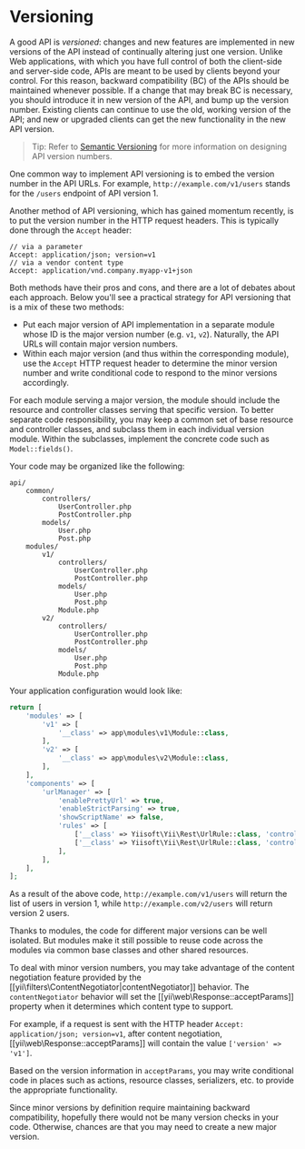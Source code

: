 Versioning
==========

A good API is *versioned*: changes and new features are implemented in new versions of the API instead of continually altering just one version. Unlike Web applications, with which you have full control of both the client-side and server-side
code, APIs are meant to be used by clients beyond your control. For this reason, backward
compatibility (BC) of the APIs should be maintained whenever possible. If a change that may break BC is necessary, you should introduce it in new version of the API, and bump up the version number. Existing clients can continue to use the old, working version of the API; and new or upgraded clients can get the new functionality in the new API version. 

> Tip: Refer to [Semantic Versioning](http://semver.org/)
for more information on designing API version numbers.

One common way to implement API versioning is to embed the version number in the API URLs.
For example, `http://example.com/v1/users` stands for the `/users` endpoint of API version 1. 

Another method of API versioning,
which has gained momentum recently, is to put the version number in the HTTP request headers. This is typically done through the `Accept` header:

```
// via a parameter
Accept: application/json; version=v1
// via a vendor content type
Accept: application/vnd.company.myapp-v1+json
```

Both methods have their pros and cons, and there are a lot of debates about each approach. Below you'll see a practical strategy
for API versioning that is a mix of these two methods:

* Put each major version of API implementation in a separate module whose ID is the major version number (e.g. `v1`, `v2`).
  Naturally, the API URLs will contain major version numbers.
* Within each major version (and thus within the corresponding module), use the `Accept` HTTP request header
  to determine the minor version number and write conditional code to respond to the minor versions accordingly.

For each module serving a major version, the module should include the resource and controller classes
serving that specific version. To better separate code responsibility, you may keep a common set of
base resource and controller classes, and subclass them in each individual version module. Within the subclasses,
implement the concrete code such as `Model::fields()`.

Your code may be organized like the following:

```
api/
    common/
        controllers/
            UserController.php
            PostController.php
        models/
            User.php
            Post.php
    modules/
        v1/
            controllers/
                UserController.php
                PostController.php
            models/
                User.php
                Post.php
            Module.php
        v2/
            controllers/
                UserController.php
                PostController.php
            models/
                User.php
                Post.php
            Module.php
```

Your application configuration would look like:

```php
return [
    'modules' => [
        'v1' => [
            '__class' => app\modules\v1\Module::class,
        ],
        'v2' => [
            '__class' => app\modules\v2\Module::class,
        ],
    ],
    'components' => [
        'urlManager' => [
            'enablePrettyUrl' => true,
            'enableStrictParsing' => true,
            'showScriptName' => false,
            'rules' => [
                ['__class' => Yiisoft\Yii\Rest\UrlRule::class, 'controller' => ['v1/user', 'v1/post']],
                ['__class' => Yiisoft\Yii\Rest\UrlRule::class, 'controller' => ['v2/user', 'v2/post']],
            ],
        ],
    ],
];
```

As a result of the above code, `http://example.com/v1/users` will return the list of users in version 1, while
`http://example.com/v2/users` will return version 2 users.

Thanks to modules, the code for different major versions can be well isolated. But modules make it still possible
to reuse code across the modules via common base classes and other shared resources.

To deal with minor version numbers, you may take advantage of the content negotiation
feature provided by the [[yii\filters\ContentNegotiator|contentNegotiator]] behavior. The `contentNegotiator`
behavior will set the [[yii\web\Response::acceptParams]] property when it determines which
content type to support.

For example, if a request is sent with the HTTP header `Accept: application/json; version=v1`,
after content negotiation, [[yii\web\Response::acceptParams]] will contain the value `['version' => 'v1']`.

Based on the version information in `acceptParams`, you may write conditional code in places
such as actions, resource classes, serializers, etc. to provide the appropriate functionality.

Since minor versions by definition require maintaining backward compatibility, hopefully there would not be many
version checks in your code. Otherwise, chances are that you may need to create a new major version.
